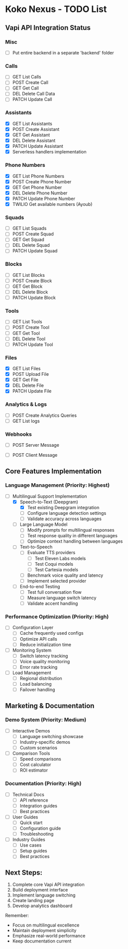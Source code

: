 # Koko Nexus - TODO List

## Vapi API Integration Status



### Misc
- [ ] Put entire backend in a separate 'backend' folder
### Calls
- [ ] GET List Calls
- [ ] POST Create Call
- [ ] GET Get Call
- [ ] DEL Delete Call Data
- [ ] PATCH Update Call

### Assistants
- [x] GET List Assistants
- [x] POST Create Assistant
- [x] GET Get Assistant
- [x] DEL Delete Assistant
- [x] PATCH Update Assistant
- [x] Serverless handlers implementation

### Phone Numbers
- [x] GET List Phone Numbers
- [x] POST Create Phone Number
- [x] GET Get Phone Number
- [x] DEL Delete Phone Number
- [x] PATCH Update Phone Number
- [x] TWILIO Get available numbers (Ayoub)

### Squads
- [ ] GET List Squads
- [ ] POST Create Squad
- [ ] GET Get Squad
- [ ] DEL Delete Squad
- [ ] PATCH Update Squad

### Blocks
- [ ] GET List Blocks
- [ ] POST Create Block
- [ ] GET Get Block
- [ ] DEL Delete Block
- [ ] PATCH Update Block

### Tools
- [ ] GET List Tools
- [ ] POST Create Tool
- [ ] GET Get Tool
- [ ] DEL Delete Tool
- [ ] PATCH Update Tool

### Files
- [x] GET List Files
- [x] POST Upload File
- [x] GET Get File
- [x] DEL Delete File
- [x] PATCH Update File

### Analytics & Logs
- [ ] POST Create Analytics Queries
- [ ] GET List logs

### Webhooks
- [ ] POST Server Message
- [ ] POST Client Message


## Core Features Implementation

### Language Management (Priority: Highest)
- [ ] Multilingual Support Implementation
  - [x] Speech-to-Text (Deepgram)
    - [x] Test existing Deepgram integration
    - [ ] Configure language detection settings
    - [ ] Validate accuracy across languages
  - [ ] Large Language Model
    - [ ] Modify prompts for multilingual responses
    - [ ] Test response quality in different languages
    - [ ] Optimize context handling between languages
  - [ ] Text-to-Speech
    - [ ] Evaluate TTS providers
      - [ ] Test Eleven Labs models
      - [ ] Test Coqui models 
      - [ ] Test Cartesia models
    - [ ] Benchmark voice quality and latency
    - [ ] Implement selected provider
  - [ ] End-to-end Testing
    - [ ] Test full conversation flow
    - [ ] Measure language switch latency
    - [ ] Validate accent handling

### Performance Optimization (Priority: High)
- [ ] Configuration Layer
  - [ ] Cache frequently used configs
  - [ ] Optimize API calls
  - [ ] Reduce initialization time
- [ ] Monitoring System
  - [ ] Switch latency tracking
  - [ ] Voice quality monitoring
  - [ ] Error rate tracking
- [ ] Load Management
  - [ ] Regional distribution
  - [ ] Load balancing
  - [ ] Failover handling

## Marketing & Documentation

### Demo System (Priority: Medium)
- [ ] Interactive Demos
  - [ ] Language switching showcase
  - [ ] Industry-specific demos
  - [ ] Custom scenarios
- [ ] Comparison Tools
  - [ ] Speed comparisons
  - [ ] Cost calculator
  - [ ] ROI estimator

### Documentation (Priority: High)
- [ ] Technical Docs
  - [ ] API reference
  - [ ] Integration guides
  - [ ] Best practices
- [ ] User Guides
  - [ ] Quick start
  - [ ] Configuration guide
  - [ ] Troubleshooting
- [ ] Industry Guides
  - [ ] Use cases
  - [ ] Setup guides
  - [ ] Best practices

## Next Steps:
1. Complete core Vapi API integration
2. Build deployment interface
3. Implement language switching
4. Create landing page
5. Develop analytics dashboard

Remember:
- Focus on multilingual excellence
- Maintain deployment simplicity
- Emphasize real-world performance
- Keep documentation current